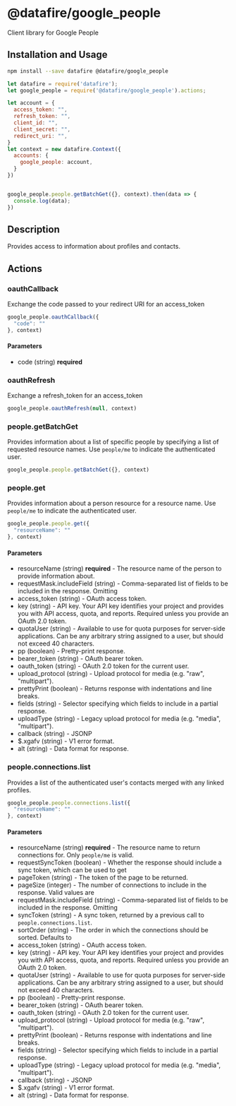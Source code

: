 # @datafire/google_people

Client library for Google People

## Installation and Usage
```bash
npm install --save datafire @datafire/google_people
```

```js
let datafire = require('datafire');
let google_people = require('@datafire/google_people').actions;

let account = {
  access_token: "",
  refresh_token: "",
  client_id: "",
  client_secret: "",
  redirect_uri: "",
}
let context = new datafire.Context({
  accounts: {
    google_people: account,
  }
})


google_people.people.getBatchGet({}, context).then(data => {
  console.log(data);
})
```

## Description
Provides access to information about profiles and contacts.

## Actions
### oauthCallback
Exchange the code passed to your redirect URI for an access_token


```js
google_people.oauthCallback({
  "code": ""
}, context)
```

#### Parameters
* code (string) **required**

### oauthRefresh
Exchange a refresh_token for an access_token


```js
google_people.oauthRefresh(null, context)
```


### people.getBatchGet
Provides information about a list of specific people by specifying a list
of requested resource names. Use `people/me` to indicate the authenticated
user.


```js
google_people.people.getBatchGet({}, context)
```


### people.get
Provides information about a person resource for a resource name. Use
`people/me` to indicate the authenticated user.


```js
google_people.people.get({
  "resourceName": ""
}, context)
```

#### Parameters
* resourceName (string) **required** - The resource name of the person to provide information about.
* requestMask.includeField (string) - Comma-separated list of fields to be included in the response. Omitting
* access_token (string) - OAuth access token.
* key (string) - API key. Your API key identifies your project and provides you with API access, quota, and reports. Required unless you provide an OAuth 2.0 token.
* quotaUser (string) - Available to use for quota purposes for server-side applications. Can be any arbitrary string assigned to a user, but should not exceed 40 characters.
* pp (boolean) - Pretty-print response.
* bearer_token (string) - OAuth bearer token.
* oauth_token (string) - OAuth 2.0 token for the current user.
* upload_protocol (string) - Upload protocol for media (e.g. "raw", "multipart").
* prettyPrint (boolean) - Returns response with indentations and line breaks.
* fields (string) - Selector specifying which fields to include in a partial response.
* uploadType (string) - Legacy upload protocol for media (e.g. "media", "multipart").
* callback (string) - JSONP
* $.xgafv (string) - V1 error format.
* alt (string) - Data format for response.

### people.connections.list
Provides a list of the authenticated user's contacts merged with any
linked profiles.


```js
google_people.people.connections.list({
  "resourceName": ""
}, context)
```

#### Parameters
* resourceName (string) **required** - The resource name to return connections for. Only `people/me` is valid.
* requestSyncToken (boolean) - Whether the response should include a sync token, which can be used to get
* pageToken (string) - The token of the page to be returned.
* pageSize (integer) - The number of connections to include in the response. Valid values are
* requestMask.includeField (string) - Comma-separated list of fields to be included in the response. Omitting
* syncToken (string) - A sync token, returned by a previous call to `people.connections.list`.
* sortOrder (string) - The order in which the connections should be sorted. Defaults to
* access_token (string) - OAuth access token.
* key (string) - API key. Your API key identifies your project and provides you with API access, quota, and reports. Required unless you provide an OAuth 2.0 token.
* quotaUser (string) - Available to use for quota purposes for server-side applications. Can be any arbitrary string assigned to a user, but should not exceed 40 characters.
* pp (boolean) - Pretty-print response.
* bearer_token (string) - OAuth bearer token.
* oauth_token (string) - OAuth 2.0 token for the current user.
* upload_protocol (string) - Upload protocol for media (e.g. "raw", "multipart").
* prettyPrint (boolean) - Returns response with indentations and line breaks.
* fields (string) - Selector specifying which fields to include in a partial response.
* uploadType (string) - Legacy upload protocol for media (e.g. "media", "multipart").
* callback (string) - JSONP
* $.xgafv (string) - V1 error format.
* alt (string) - Data format for response.

